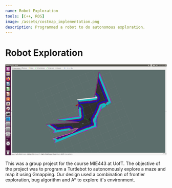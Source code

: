 ```yaml
---
name: Robot Exploration
tools: [C++, ROS]
image: /assets/costmap_implementation.png
description: Programmed a robot to do autonomous exploration. 
---
```

# Robot Exploration

![](/assets/costmap_implementation.png)

This was a group project for the course MIE443 at UofT. The objective of the project was to program a Turtlebot to autonomously explore a maze and map it using Gmapping. Our design used a combination of frontier exploration, bug algorithm and A* to explore it's environment. 